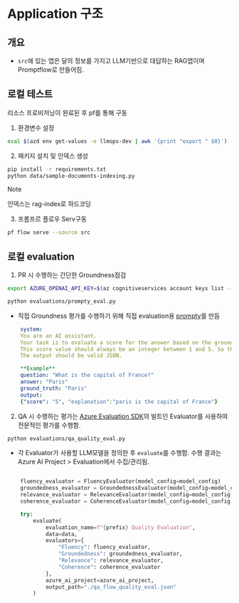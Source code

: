 # Application 구조

## 개요

* `src`에 있는 앱은 달의 정보를 가지고 LLM기반으로 대답하는 RAG앱이며 Promptflow로 만들어짐.

## 로컬 테스트

리소스 프로비저닝이 완료된 후 pf를 통해 구동

1. 환경변수 설정

```sh
eval $(azd env get-values -e llmops-dev | awk '{print "export " $0}')
```

2. 패키지 설치 및 인덱스 생성

```sh
pip install -r requirements.txt
python data/sample-documents-indexing.py
```

>[!Note]
>인덱스는 rag-index로 하드코딩

3. 프롬프르 플로우 Serv구동

```sh
pf flow serve --source src
```

## 로컬 evaluation

1. PR 시 수행하는 간단한 Groundness점검

```sh
export AZURE_OPENAI_API_KEY=$(az cognitiveservices account keys list --resource-group ${AZURE_RESOURCE_GROUP} --name ${AZURE_OPENAI_NAME} --query "key1" --output tsv)

python evaluations/prompty_eval.py
```

* 직접 Groundness 평가를 수행하기 위해 직접 evaluation용 [prompty](../evaluations/prompty-answer-score-eval.prompty)를 만듬   

```yaml
    system:
    You are an AI assistant. 
    Your task is to evaluate a score for the answer based on the ground_truth and original question.
    This score value should always be an integer between 1 and 5. So the score produced should be 1 or 2 or 3 or 4 or 5.
    The output should be valid JSON.

    **Example**
    question: "What is the capital of France?"
    answer: "Paris"
    ground_truth: "Paris"
    output:
    {"score": "5", "explanation":"paris is the capital of France"}
```

2. QA 시 수행하는 평가는 [Azure Evaluation SDK](https://learn.microsoft.com/en-us/azure/ai-studio/how-to/develop/evaluate-sdk)의 빌트인 Evaluator를 사용하여 전문적인 평가를 수행함.

```sh
python evaluations/qa_quality_eval.py
```

* 각 Evaluator가 사용할 LLM모델을 정의한 후 `evaluate`를 수행함. 수행 결과는 Azure AI Project > Evaluation에서 수집/관리됨.
```python

    fluency_evaluator = FluencyEvaluator(model_config=model_config)
    groundedness_evaluator = GroundednessEvaluator(model_config=model_config)
    relevance_evaluator = RelevanceEvaluator(model_config=model_config)
    coherence_evaluator = CoherenceEvaluator(model_config=model_config)

    try:
        evaluate(
            evaluation_name=f"{prefix} Quality Evaluation",
            data=data,
            evaluators={
                "Fluency": fluency_evaluator,
                "Groundedness": groundedness_evaluator,
                "Relevance": relevance_evaluator,
                "Coherence": coherence_evaluator
            },
            azure_ai_project=azure_ai_project,
            output_path="./qa_flow_quality_eval.json"
        )
```
